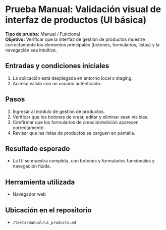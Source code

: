 # Prueba Manual: Validación visual de interfaz de productos (UI básica)

**Tipo de prueba:** Manual / Funcional  
**Objetivo:** Verificar que la interfaz de gestión de productos muestre correctamente los elementos principales (botones, formularios, listas) y la navegación sea intuitiva.

## Entradas y condiciones iniciales
1. La aplicación está desplegada en entorno local o staging.  
2. Acceso válido con un usuario autenticado.

## Pasos
1. Ingresar al módulo de gestión de productos.  
2. Verificar que los botones de crear, editar y eliminar sean visibles.  
3. Confirmar que los formularios de creación/edición aparecen correctamente.  
4. Revisar que las listas de productos se carguen en pantalla.

## Resultado esperado
- La UI se muestra completa, con botones y formularios funcionales y navegación fluida.

## Herramienta utilizada
- Navegador web

## Ubicación en el repositorio
- `/tests/manual/ui_products.md`
